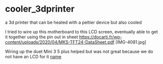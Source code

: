 # cooler_3dprinter
a 3d printer that can be heated with a peltier device but also cooled


I tried to wire up this motherboard to this LCD screen, eventually able to get it together using the pin out in sheet
https://docarti.fr/wp-content/uploads/2020/04/MKS-TFT24-DataSheet.pdf
[IMG-4081.jpg]

Wiring up the duet Mini 3 5 plus helped but was not great because we do not have an LCD for it 
[name](IMG-4084.jpg)
